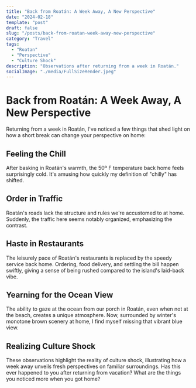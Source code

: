 ```yaml
---
title: "Back from Roatán: A Week Away, A New Perspective"
date: "2024-02-18"
template: "post"
draft: false
slug: "/posts/back-from-roatan-week-away-new-perspective"
category: "Travel"
tags:
  - "Roatan"
  - "Perspective"
  - "Culture Shock"
description: "Observations after returning from a week in Roatán."
socialImage: "./media/FullSizeRender.jpeg"
---
```


# Back from Roatán: A Week Away, A New Perspective

Returning from a week in Roatán, I've noticed a few things that shed light on how a short break can change your perspective on home:

## Feeling the Chill

After basking in Roatán's warmth, the 50º F temperature back home feels surprisingly cold. It's amusing how quickly my definition of "chilly" has shifted.

## Order in Traffic

Roatán's roads lack the structure and rules we're accustomed to at home. Suddenly, the traffic here seems notably organized, emphasizing the contrast.

## Haste in Restaurants

The leisurely pace of Roatán's restaurants is replaced by the speedy service back home. Ordering, food delivery, and settling the bill happen swiftly, giving a sense of being rushed compared to the island's laid-back vibe.

## Yearning for the Ocean View

The ability to gaze at the ocean from our porch in Roatán, even when not at the beach, creates a unique atmosphere. Now, surrounded by winter's monotone brown scenery at home, I find myself missing that vibrant blue view.

## Realizing Culture Shock

These observations highlight the reality of culture shock, illustrating how a week away unveils fresh perspectives on familiar surroundings. Has this ever happened to you after returning from vacation? What are the things you noticed more when you got home?
